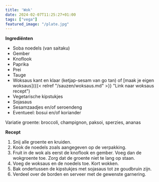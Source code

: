 ```yaml
---
title: 'Wok'
date: 2024-02-07T11:25:27+01:00
tags: ["vega"]
featured_image: "/plate.jpg"
---
```


**Ingrediënten**
- Soba noedels (van saitaku)
- Gember
- Knoflook
- Paprika
- Prei
- Tauge
- Woksaus kant en klaar (ketjap-sesam van go tan) of [maak je eigen woksaus]({{< relref "/sauzen/woksaus.md" >}} "Link naar woksaus recept")
- Vegetarische kipstukjes
- Sojasaus
- Sesamzaadjes en/of seroendeng
- Eventueel: bosui en/of koriander

Variatie groente: broccoli, champignon, paksoi, sperzies, ananas

**Recept**
1. Snij alle groente en kruiden.
2. Kook de noedels zoals aangegeven op de verpakking.
3. Fruit in de wok als eerst de knoflook en gember. Voeg dan de wokgroente toe. Zorg dat de groente niet te lang op staan.
4. Voeg de woksaus en de noedels toe. Kort wokken.
5. Bak ondertussen de kipstukjes met sojasaus tot ze goudbruin zijn.
6. Verdeel over de borden en serveer met de gewenste garnering.